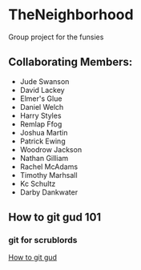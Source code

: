 # TheNeighborhood
Group project for the funsies

## Collaborating Members:

 * Jude Swanson
 * David Lackey
 * Elmer's Glue
 * Daniel Welch
 * Harry Styles
 * Remlap Ffog
 * Joshua Martin
 * Patrick Ewing
 * Woodrow Jackson
 * Nathan Gilliam
 * Rachel McAdams
 * Timothy Marhsall
 * Kc Schultz
 * Darby Dankwater

## How to git gud 101
### git for scrublords
[How to git gud](gitgud101.md) 
